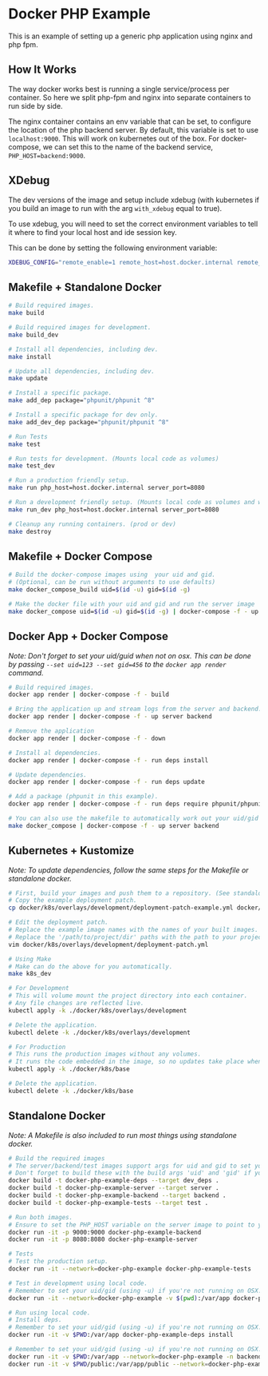 # Docker PHP Example

This is an example of setting up a generic php application using nginx and php fpm.

## How It Works

The way docker works best is running a single service/process per container.
So here we split php-fpm and nginx into separate containers to run side by side.

The nginx container contains an env variable that can be set, to configure the location
of the php backend server. By default, this variable is set to use `localhost:9000`.
This will work on kubernetes out of the box. For docker-compose,
we can set this to the name of the backend service, `PHP_HOST=backend:9000`.

## XDebug

The dev versions of the image and setup include xdebug (with kubernetes if you build an image to run with the arg `with_xdebug` equal to true).

To use xdebug, you will need to set the correct environment variables to tell it where to find
your local host and ide session key.

This can be done by setting the following environment variable:

```bash
XDEBUG_CONFIG="remote_enable=1 remote_host=host.docker.internal remote_port=9000"
```

## Makefile + Standalone Docker

```bash
# Build required images.
make build

# Build required images for development.
make build_dev

# Install all dependencies, including dev.
make install

# Update all dependencies, including dev.
make update

# Install a specific package.
make add_dep package="phpunit/phpunit ^8"

# Install a specific package for dev only.
make add_dev_dep package="phpunit/phpunit ^8"

# Run Tests
make test

# Run tests for development. (Mounts local code as volumes)
make test_dev

# Run a production friendly setup. 
make run php_host=host.docker.internal server_port=8080

# Run a development friendly setup. (Mounts local code as volumes and watches logs)
make run_dev php_host=host.docker.internal server_port=8080

# Cleanup any running containers. (prod or dev)
make destroy
```

## Makefile + Docker Compose

```bash
# Build the docker-compose images using  your uid and gid.
# (Optional, can be run without arguments to use defaults)
make docker_compose_build uid=$(id -u) gid=$(id -g)

# Make the docker file with your uid and gid and run the server image  through docker compose.
make docker_compose uid=$(id -u) gid=$(id -g) | docker-compose -f - up server backend
```

## Docker App + Docker Compose

*Note: Don't forget to set your uid/guid when not on osx. This can be done by passing `--set uid=123 --set gid=456` to the `docker app render` command.*

```bash
# Build required images.
docker app render | docker-compose -f - build

# Bring the application up and stream logs from the server and backend.
docker app render | docker-compose -f - up server backend

# Remove the application
docker app render | docker-compose -f - down

# Install al dependencies.
docker app render | docker-compose -f - run deps install

# Update dependencies.
docker app render | docker-compose -f - run deps update

# Add a package (phpunit in this example).
docker app render | docker-compose -f - run deps require phpunit/phpunit ^8

# You can also use the makefile to automatically work out your uid/gid settings.
make docker_compose | docker-compose -f - up server backend
```

## Kubernetes + Kustomize

*Note: To update dependencies, follow the same steps for the Makefile or standalone docker.*

```bash
# First, build your images and push them to a repository. (See standalone docker below).
# Copy the example deployment patch.
cp docker/k8s/overlays/development/deployment-patch-example.yml docker/k8s/overlays/development/deployment-patch.yml 

# Edit the deployment patch.
# Replace the example image names with the names of your built images.
# Replace the '/path/to/project/dir' paths with the path to your project directory.
vim docker/k8s/overlays/development/deployment-patch.yml

# Using Make
# Make can do the above for you automatically.
make k8s_dev

# For Development
# This will volume mount the project directory into each container.
# Any file changes are reflected live.
kubectl apply -k ./docker/k8s/overlays/development

# Delete the application.
kubectl delete -k ./docker/k8s/overlays/development

# For Production
# This runs the production images without any volumes.
# It runs the code embedded in the image, so no updates take place when local files change.
kubectl apply -k ./docker/k8s/base

# Delete the application.
kubectl delete -k ./docker/k8s/base
```

## Standalone Docker

*Note: A Makefile is also included to run most things using standalone docker.*

```bash
# Build the required images
# The server/backend/test images support args for uid and gid to set your own to avoid permission issues when mounting volumes.
# Don't forget to build these with the build args 'uid' and 'gid' if you want to run the image locally with mounted volumes.
docker build -t docker-php-example-deps --target dev_deps .
docker build -t docker-php-example-server --target server .
docker build -t docker-php-example-backend --target backend .
docker build -t docker-php-example-tests --target test .

# Run both images.
# Ensure to set the PHP_HOST variable on the server image to point to your exposed port on the backend image.
docker run -it -p 9000:9000 docker-php-example-backend
docker run -it -p 8080:8080 docker-php-example-server

# Tests
# Test the production setup.
docker run -it --network=docker-php-example docker-php-example-tests

# Test in development using local code.
# Remember to set your uid/gid (using -u) if you're not running on OSX.
docker run -it --network=docker-php-example -v $(pwd):/var/app docker-php-example-tests

# Run using local code.
# Install deps.
# Remember to set your uid/gid (using -u) if you're not running on OSX.
docker run -it -v $PWD:/var/app docker-php-example-deps install

# Remember to set your uid/gid (using -u) if you're not running on OSX.
docker run -it -v $PWD:/var/app --network=docker-php-example -n backend docker-php-example-backend
docker run -it -v $PWD/public:/var/app/public --network=docker-php-example -n server -p 8080:8080 -e PHP_HOST=backend:9000 docker-php-example-server
```